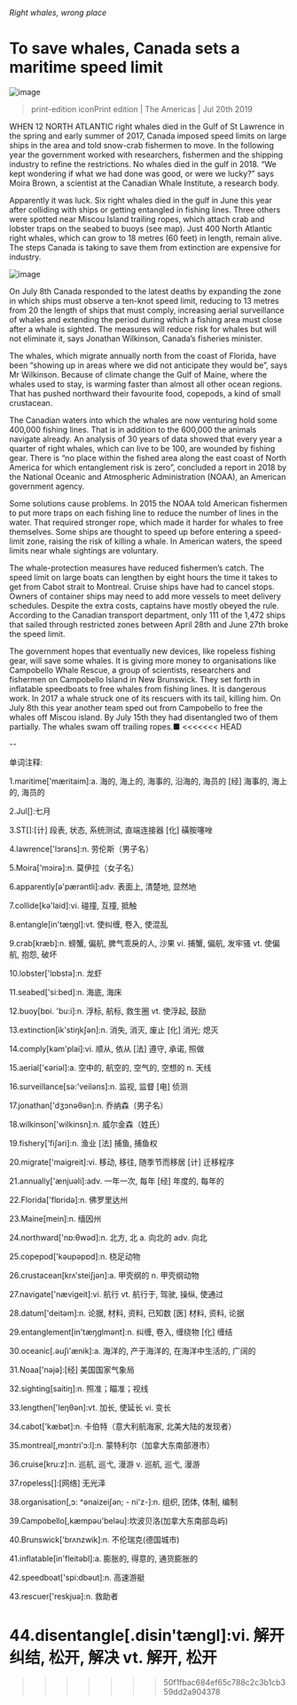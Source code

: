 ###### Right whales, wrong place
# To save whales, Canada sets a maritime speed limit 
![image](images/20190720_AMP005_0.jpg) 
> print-edition iconPrint edition | The Americas | Jul 20th 2019 
WHEN 12 NORTH ATLANTIC right whales died in the Gulf of St Lawrence in the spring and early summer of 2017, Canada imposed speed limits on large ships in the area and told snow-crab fishermen to move. In the following year the government worked with researchers, fishermen and the shipping industry to refine the restrictions. No whales died in the gulf in 2018. “We kept wondering if what we had done was good, or were we lucky?” says Moira Brown, a scientist at the Canadian Whale Institute, a research body. 
Apparently it was luck. Six right whales died in the gulf in June this year after colliding with ships or getting entangled in fishing lines. Three others were spotted near Miscou Island trailing ropes, which attach crab and lobster traps on the seabed to buoys (see map). Just 400 North Atlantic right whales, which can grow to 18 metres (60 feet) in length, remain alive. The steps Canada is taking to save them from extinction are expensive for industry. 
![image](images/20190720_AMM981.png) 
On July 8th Canada responded to the latest deaths by expanding the zone in which ships must observe a ten-knot speed limit, reducing to 13 metres from 20 the length of ships that must comply, increasing aerial surveillance of whales and extending the period during which a fishing area must close after a whale is sighted. The measures will reduce risk for whales but will not eliminate it, says Jonathan Wilkinson, Canada’s fisheries minister. 
The whales, which migrate annually north from the coast of Florida, have been “showing up in areas where we did not anticipate they would be”, says Mr Wilkinson. Because of climate change the Gulf of Maine, where the whales used to stay, is warming faster than almost all other ocean regions. That has pushed northward their favourite food, copepods, a kind of small crustacean. 
The Canadian waters into which the whales are now venturing hold some 400,000 fishing lines. That is in addition to the 600,000 the animals navigate already. An analysis of 30 years of data showed that every year a quarter of right whales, which can live to be 100, are wounded by fishing gear. There is “no place within the fished area along the east coast of North America for which entanglement risk is zero”, concluded a report in 2018 by the National Oceanic and Atmospheric Administration (NOAA), an American government agency. 
Some solutions cause problems. In 2015 the NOAA told American fishermen to put more traps on each fishing line to reduce the number of lines in the water. That required stronger rope, which made it harder for whales to free themselves. Some ships are thought to speed up before entering a speed-limit zone, raising the risk of killing a whale. In American waters, the speed limits near whale sightings are voluntary. 
The whale-protection measures have reduced fishermen’s catch. The speed limit on large boats can lengthen by eight hours the time it takes to get from Cabot strait to Montreal. Cruise ships have had to cancel stops. Owners of container ships may need to add more vessels to meet delivery schedules. Despite the extra costs, captains have mostly obeyed the rule. According to the Canadian transport department, only 111 of the 1,472 ships that sailed through restricted zones between April 28th and June 27th broke the speed limit. 
The government hopes that eventually new devices, like ropeless fishing gear, will save some whales. It is giving more money to organisations like Campobello Whale Rescue, a group of scientists, researchers and fishermen on Campobello Island in New Brunswick. They set forth in inflatable speedboats to free whales from fishing lines. It is dangerous work. In 2017 a whale struck one of its rescuers with its tail, killing him. On July 8th this year another team sped out from Campobello to free the whales off Miscou island. By July 15th they had disentangled two of them partially. The whales swam off trailing ropes.■ 
<<<<<<< HEAD
-- 
 单词注释:
1.maritime['mæritaim]:a. 海的, 海上的, 海事的, 沿海的, 海员的 [经] 海事的, 海上的, 海员的 
2.Jul[]:七月 
3.ST[]:[计] 段表, 状态, 系统测试, 直端连接器 [化] 磺胺噻唑 
4.lawrence['lɔrәns]:n. 劳伦斯（男子名） 
5.Moira['mɔirә]:n. 莫伊拉（女子名） 
6.apparently[ә'pærәntli]:adv. 表面上, 清楚地, 显然地 
7.collide[kә'laid]:vi. 碰撞, 互撞, 抵触 
8.entangle[in'tæŋgl]:vt. 使纠缠, 卷入, 使混乱 
9.crab[kræb]:n. 螃蟹, 偏航, 脾气乖戾的人, 沙果 vi. 捕蟹, 偏航, 发牢骚 vt. 使偏航, 抱怨, 破坏 
10.lobster['lɒbstә]:n. 龙虾 
11.seabed['si:bed]:n. 海底, 海床 
12.buoy[bɒi. 'bu:i]:n. 浮标, 航标, 救生圈 vt. 使浮起, 鼓励 
13.extinction[ik'stiŋkʃәn]:n. 消失, 消灭, 废止 [化] 消光; 熄灭 
14.comply[kәm'plai]:vi. 顺从, 依从 [法] 遵守, 承诺, 照做 
15.aerial['єәriәl]:a. 空中的, 航空的, 空气的, 空想的 n. 天线 
16.surveillance[sә:'veilәns]:n. 监视, 监督 [电] 侦测 
17.jonathan['dʒɔnәθәn]:n. 乔纳森（男子名） 
18.wilkinson['wilkinsn]:n. 威尔金森（姓氏） 
19.fishery['fiʃәri]:n. 渔业 [法] 捕鱼, 捕鱼权 
20.migrate['maigreit]:vi. 移动, 移往, 随季节而移居 [计] 迁移程序 
21.annually['ænjuәli]:adv. 一年一次, 每年 [经] 年度的, 每年的 
22.Florida['flɒridә]:n. 佛罗里达州 
23.Maine[mein]:n. 缅因州 
24.northward['nɒ:θwәd]:n. 北方, 北 a. 向北的 adv. 向北 
25.copepod['kәupәpɒd]:n. 桡足动物 
26.crustacean[krʌ'steiʃjәn]:a. 甲壳纲的 n. 甲壳纲动物 
27.navigate['nævigeit]:vi. 航行 vt. 航行于, 驾驶, 操纵, 使通过 
28.datum['deitәm]:n. 论据, 材料, 资料, 已知数 [医] 材料, 资料, 论据 
29.entanglement[in'tæŋglmәnt]:n. 纠缠, 卷入, 缠绕物 [化] 缠结 
30.oceanic[.әuʃi'ænik]:a. 海洋的, 产于海洋的, 在海洋中生活的, 广阔的 
31.Noaa['nәjә]:[经] 美国国家气象局 
32.sighting[saitiŋ]:n. 照准；瞄准；视线 
33.lengthen['leŋθәn]:vt. 加长, 使延长 vi. 变长 
34.cabot['kæbәt]:n. 卡伯特（意大利航海家, 北美大陆的发现者） 
35.montreal[,mɔntri'ɔ:l]:n. 蒙特利尔（加拿大东南部港市） 
36.cruise[kru:z]:n. 巡航, 巡弋, 漫游 v. 巡航, 巡弋, 漫游 
37.ropeless[]:[网络] 无光泽 
38.organisation[,ɔ: ^әnaizeiʃən; - ni'z-]:n. 组织, 团体, 体制, 编制 
39.Campobello[,kæmpəu'beləu]:坎波贝洛(加拿大东南部岛屿) 
40.Brunswick['brʌnzwik]:n. 不伦瑞克(德国城市) 
41.inflatable[in'fleitәbl]:a. 膨胀的, 得意的, 通货膨胀的 
42.speedboat['spi:dbәut]:n. 高速游艇 
43.rescuer['reskjuә]:n. 救助者 
44.disentangle[.disin'tængl]:vi. 解开纠结, 松开, 解决 vt. 解开, 松开 
=======
>>>>>>> 50f1fbac684ef65c788c2c3b1cb359dd2a904378
